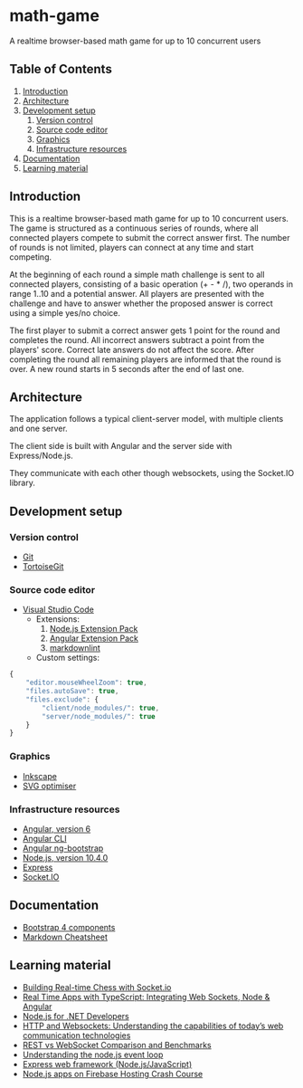 # math-game

A realtime browser-based math game for up to 10 concurrent users

## Table of Contents

1. [Introduction](#introduction)
2. [Architecture](#architecture)
3. [Development setup](#development-setup)
    1. [Version control](#version-control)
    2. [Source code editor](#source-code-editor)
    3. [Graphics](#graphics)
    4. [Infrastructure resources](#infrastructure-resources)
4. [Documentation](#documentation)
5. [Learning material](#learning-material)

## Introduction

This is a realtime browser-based math game for up to 10 concurrent users. The game is structured as a continuous series of rounds, where all connected players compete to submit the correct answer first. The number of rounds is not limited, players can connect at any time and start competing.

At the beginning of each round a simple math challenge is sent to all connected players, consisting of a basic operation (+ - * /), two operands in range 1..10 and a potential answer. All players are presented with the challenge and have to answer whether the proposed answer is correct using a simple yes/no choice.

The first player to submit a correct answer gets 1 point for the round and completes the round. All incorrect answers subtract a point from the players' score. Correct late answers do not affect the score. After completing the round all remaining players are informed that the round is over. A new round starts in 5 seconds after the end of last one.

## Architecture

The application follows a typical client-server model, with multiple clients and one server.

The client side is built with Angular and the server side with Express/Node.js.

They communicate with each other though websockets, using the Socket.IO library.

## Development setup

### Version control

* [Git](https://git-scm.com/)
* [TortoiseGit](https://tortoisegit.org/)

### Source code editor

* [Visual Studio Code](https://code.visualstudio.com/)
  * Extensions:
    1. [Node.js Extension Pack](https://marketplace.visualstudio.com/items?itemName=waderyan.nodejs-extension-pack)
    1. [Angular Extension Pack](https://marketplace.visualstudio.com/items?itemName=doggy8088.angular-extension-pack)
    1. [markdownlint](https://marketplace.visualstudio.com/items?itemName=DavidAnson.vscode-markdownlint)
  * Custom settings:

```javascript
{
    "editor.mouseWheelZoom": true,
    "files.autoSave": true,
    "files.exclude": {
        "client/node_modules/": true,
        "server/node_modules/": true
    }
}
```

### Graphics

* [Inkscape](https://inkscape.org/)
* [SVG optimiser](http://petercollingridge.appspot.com/svg-optimiser)

### Infrastructure resources

* [Angular, version 6](https://angular.io/)
* [Angular CLI](https://cli.angular.io/)
* [Angular ng-bootstrap](https://ng-bootstrap.github.io/)
* [Node.js, version 10.4.0](https://nodejs.org/)
* [Express](http://expressjs.com/)
* [Socket.IO](https://socket.io/)

## Documentation

* [Bootstrap 4 components](https://getbootstrap.com/docs/4.0/components/alerts/)
* [Markdown Cheatsheet](https://github.com/adam-p/markdown-here/wiki/Markdown-Cheatsheet)

## Learning material

* [Building Real-time Chess with Socket.io](http://dwcares.com/2015/10/21/realchess/)
* [Real Time Apps with TypeScript: Integrating Web Sockets, Node & Angular](https://medium.com/dailyjs/real-time-apps-with-typescript-integrating-web-sockets-node-angular-e2b57cbd1ec1)
* [Node.js for .NET Developers](https://app.pluralsight.com/library/courses/nodejs-dotnet-developers/)
* [HTTP and Websockets: Understanding the capabilities of today’s web communication technologies](https://medium.com/platform-engineer/web-api-design-35df8167460)
* [REST vs WebSocket Comparison and Benchmarks](http://blog.arungupta.me/rest-vs-websocket-comparison-benchmarks/)
* [Understanding the node.js event loop](http://blog.mixu.net/2011/02/01/understanding-the-node-js-event-loop/)
* [Express web framework (Node.js/JavaScript)](https://developer.mozilla.org/en-US/docs/Learn/Server-side/Express_Nodejs)
* [Node.js apps on Firebase Hosting Crash Course](https://youtu.be/LOeioOKUKI8)
